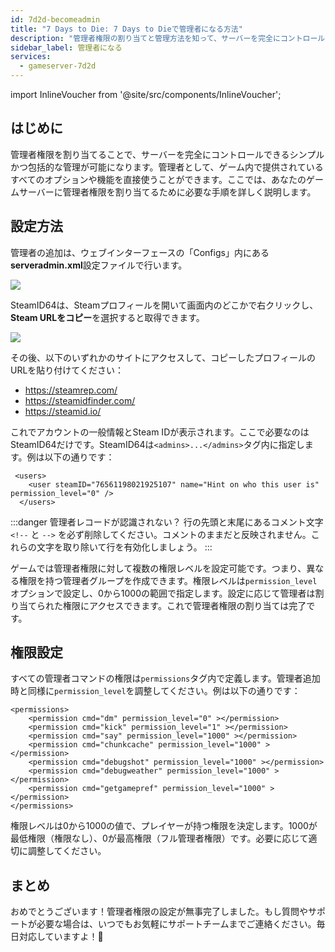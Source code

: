 ```yaml
---
id: 7d2d-becomeadmin
title: "7 Days to Die: 7 Days to Dieで管理者になる方法"
description: "管理者権限の割り当てと管理方法を知って、サーバーを完全にコントロール＆カスタム管理者ロールを作成しよう → 今すぐチェック"
sidebar_label: 管理者になる
services:
  - gameserver-7d2d
---
```


import InlineVoucher from '@site/src/components/InlineVoucher';

## はじめに
管理者権限を割り当てることで、サーバーを完全にコントロールできるシンプルかつ包括的な管理が可能になります。管理者として、ゲーム内で提供されているすべてのオプションや機能を直接使うことができます。ここでは、あなたのゲームサーバーに管理者権限を割り当てるために必要な手順を詳しく説明します。  
<InlineVoucher />

## 設定方法
管理者の追加は、ウェブインターフェースの「Configs」内にある**serveradmin.xml**設定ファイルで行います。

![](https://screensaver01.zap-hosting.com/index.php/s/wXpLL2qyZE2zCYa/preview)

SteamID64は、Steamプロフィールを開いて画面内のどこかで右クリックし、**Steam URLをコピー**を選択すると取得できます。

![](https://screensaver01.zap-hosting.com/index.php/s/Q9WJ8GwbHCmTRPx/preview)

その後、以下のいずれかのサイトにアクセスして、コピーしたプロフィールのURLを貼り付けてください：

- https://steamrep.com/
- https://steamidfinder.com/
- https://steamid.io/

これでアカウントの一般情報とSteam IDが表示されます。ここで必要なのはSteamID64だけです。SteamID64は``<admins>...</admins>``タグ内に指定します。例は以下の通りです：

```
 <users>
    <user steamID="76561198021925107" name="Hint on who this user is" permission_level="0" />
  </users>
```

:::danger  管理者レコードが認識されない？ 
行の先頭と末尾にあるコメント文字 `<!--` と `-->` を必ず削除してください。コメントのままだと反映されません。これらの文字を取り除いて行を有効化しましょう。
:::

ゲームでは管理者権限に対して複数の権限レベルを設定可能です。つまり、異なる権限を持つ管理者グループを作成できます。権限レベルは``permission_level``オプションで設定し、0から1000の範囲で指定します。設定に応じて管理者は割り当てられた権限にアクセスできます。これで管理者権限の割り当ては完了です。 

## 権限設定

すべての管理者コマンドの権限は``permissions``タグ内で定義します。管理者追加時と同様に``permission_level``を調整してください。例は以下の通りです：

```
<permissions>
	<permission cmd="dm" permission_level="0" ></permission>
	<permission cmd="kick" permission_level="1" ></permission>
	<permission cmd="say" permission_level="1000" ></permission>
    <permission cmd="chunkcache" permission_level="1000" ></permission>
    <permission cmd="debugshot" permission_level="1000" ></permission>
    <permission cmd="debugweather" permission_level="1000" ></permission>
    <permission cmd="getgamepref" permission_level="1000" ></permission>
</permissions>
```

権限レベルは0から1000の値で、プレイヤーが持つ権限を決定します。1000が最低権限（権限なし）、0が最高権限（フル管理者権限）です。必要に応じて適切に調整してください。 

## まとめ

おめでとうございます！管理者権限の設定が無事完了しました。もし質問やサポートが必要な場合は、いつでもお気軽にサポートチームまでご連絡ください。毎日対応していますよ！🙂

<InlineVoucher />